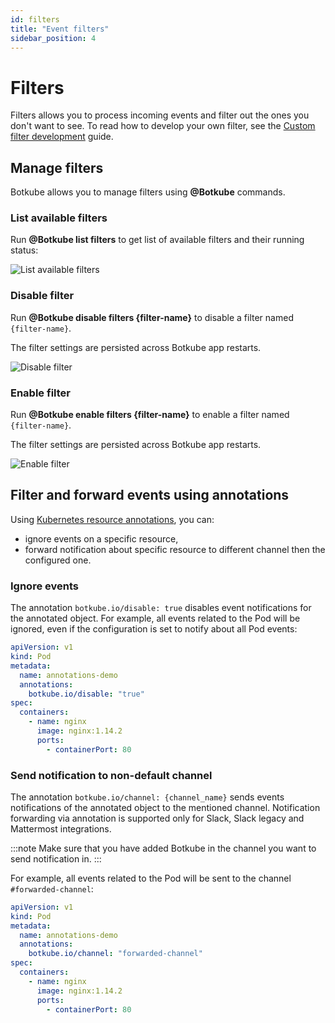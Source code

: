 ```yaml
---
id: filters
title: "Event filters"
sidebar_position: 4
---
```


# Filters

Filters allows you to process incoming events and filter out the ones you don't want to see.
To read how to develop your own filter, see the [Custom filter development](./development.md) guide.

## Manage filters

Botkube allows you to manage filters using **@Botkube** commands.

### List available filters

Run **@Botkube list filters** to get list of available filters and their running status:

![List available filters](assets/filters_list.png)

### Disable filter

Run **@Botkube disable filters {filter-name}** to disable a filter named `{filter-name}`.

The filter settings are persisted across Botkube app restarts.

![Disable filter](assets/filters_disable.png)

### Enable filter

Run **@Botkube enable filters {filter-name}** to enable a filter named `{filter-name}`.

The filter settings are persisted across Botkube app restarts.

![Enable filter](assets/filters_enable.png)

## Filter and forward events using annotations

Using [Kubernetes resource annotations](https://kubernetes.io/docs/concepts/overview/working-with-objects/annotations/), you can:

- ignore events on a specific resource,
- forward notification about specific resource to different channel then the configured one.

### Ignore events

The annotation `botkube.io/disable: true` disables event notifications for the annotated object.
For example, all events related to the Pod will be ignored, even if the configuration is set to notify about all Pod events:

```yaml
apiVersion: v1
kind: Pod
metadata:
  name: annotations-demo
  annotations:
    botkube.io/disable: "true"
spec:
  containers:
    - name: nginx
      image: nginx:1.14.2
      ports:
        - containerPort: 80
```

### Send notification to non-default channel

The annotation `botkube.io/channel: {channel_name}` sends events notifications of the annotated object to the mentioned channel.
Notification forwarding via annotation is supported only for Slack, Slack legacy and Mattermost integrations.

:::note
Make sure that you have added Botkube in the channel you want to send notification in.
:::

For example, all events related to the Pod will be sent to the channel `#forwarded-channel`:

```yaml
apiVersion: v1
kind: Pod
metadata:
  name: annotations-demo
  annotations:
    botkube.io/channel: "forwarded-channel"
spec:
  containers:
    - name: nginx
      image: nginx:1.14.2
      ports:
        - containerPort: 80
```
